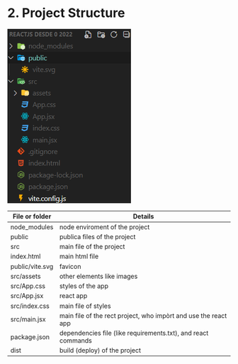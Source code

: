 # 2. Project Structure

![Untitled](2%20Project%20Structure%20267de93c187145eb9013c194b6e1c6b8/Untitled.png)

| File or folder | Details |
| --- | --- |
| node_modules | node enviroment of the project |
| public | publica files of the project |
| src | main file of the project |
| index.html | main html file |
| public/vite.svg | favicon |
| src/assets | other elements like images |
| src/App.css | styles of the app |
| src/App.jsx | react app |
| src/index.css | main file of styles |
| src/main.jsx | main file of the rect project, who impòrt and use the react app |
| package.json | dependencies file  (like requirements.txt), and react commands |
| dist | build (deploy) of the project |